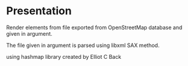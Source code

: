 # Presentation

Render elements from file exported from OpenStreetMap database and
given in argument.

The file given in argument is parsed using libxml SAX method.

using hashmap library created by Elliot C Back
